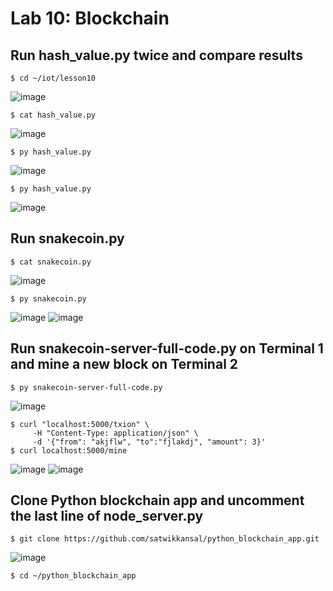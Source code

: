 # Lab 10: Blockchain

## Run hash_value.py twice and compare results
```
$ cd ~/iot/lesson10
```
![image](https://user-images.githubusercontent.com/94701716/235464105-33b59a34-9dae-4ca5-accf-0accefa37ce6.png)

```
$ cat hash_value.py
```
![image](https://user-images.githubusercontent.com/94701716/235464359-b5d62a7e-fa5a-4499-92f3-95cae79581d4.png)

```
$ py hash_value.py
```
![image](https://user-images.githubusercontent.com/94701716/235464576-d583f88e-db8f-446a-acf1-268a9320887b.png)

```
$ py hash_value.py
```
![image](https://user-images.githubusercontent.com/94701716/235465027-cd7d41dd-009f-462b-9535-74c897462148.png)

## Run snakecoin.py
```
$ cat snakecoin.py
```
![image](https://user-images.githubusercontent.com/94701716/235466928-f55a6489-0a40-4579-833c-0f104aee6963.png)

```
$ py snakecoin.py
```
![image](https://user-images.githubusercontent.com/94701716/235467246-788fde9b-3184-46e2-bcec-48d558813035.png)
![image](https://user-images.githubusercontent.com/94701716/235467331-32d86e5c-5842-43c8-943a-d04e7a2d643c.png)

## Run snakecoin-server-full-code.py on Terminal 1 and mine a new block on Terminal 2
```
$ py snakecoin-server-full-code.py
```
![image](https://user-images.githubusercontent.com/94701716/235470375-30d60bf7-fdb5-4394-8e8e-bd46163be529.png)

```
$ curl "localhost:5000/txion" \
     -H "Content-Type: application/json" \
     -d '{"from": "akjflw", "to":"fjlakdj", "amount": 3}'
$ curl localhost:5000/mine
```
![image](https://user-images.githubusercontent.com/94701716/235471095-1cdbdc02-614c-41b0-af06-b2e74d8ec6e4.png)
![image](https://user-images.githubusercontent.com/94701716/235471312-ecf4cee5-b384-4388-b4b5-0f8eee177033.png)

## Clone Python blockchain app and uncomment the last line of node_server.py
```
$ git clone https://github.com/satwikkansal/python_blockchain_app.git
```
![image](https://user-images.githubusercontent.com/94701716/235475065-7cb96d53-b4d4-441a-a804-0d7fed4c2fcb.png)

```
$ cd ~/python_blockchain_app
```
